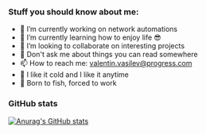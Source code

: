 ### Stuff you should know about me:

- 🔭 I’m currently working on network automations
- 🌱 I’m currently learning how to enjoy life :sunglasses:
- 👯 I’m looking to collaborate on interesting projects
- 💬 Don't ask me about things you can read somewhere
- 📫 How to reach me: valentin.vasilev@progress.com
- :beer: I like it cold and I like it anytime
- :fishing_pole_and_fish: Born to fish, forced to work

### GitHub stats

[![Anurag's GitHub stats](https://github-readme-stats.vercel.app/api?username=valentin-vasilev&count_private=true&show_icons=true)](https://github.com/anuraghazra/github-readme-stats)
